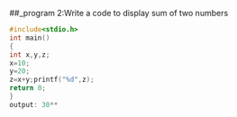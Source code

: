 ##_program 2:Write a code to display sum of two numbers
```C
#include<stdio.h>
int main()
{
int x,y,z;
x=10;
y=20;
z=x+y;printf("%d",z);
return 0;
}
output: 30**









